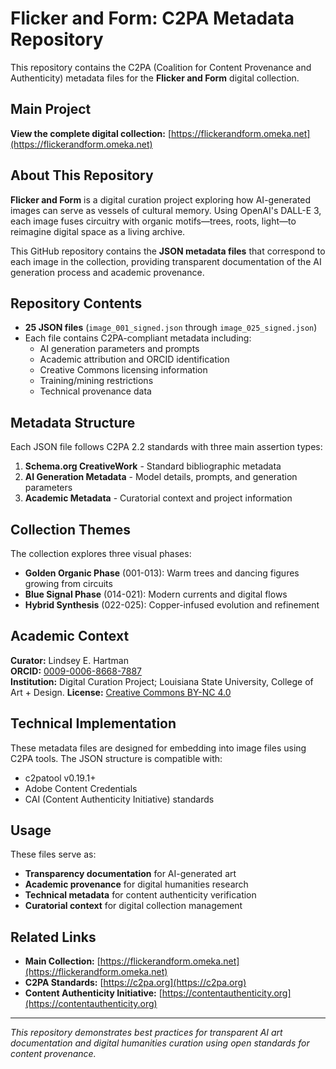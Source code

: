 # Flicker and Form: C2PA Metadata Repository

This repository contains the C2PA (Coalition for Content Provenance and Authenticity) metadata files for the **Flicker and Form** digital collection.

## Main Project
**View the complete digital collection:** [https://flickerandform.omeka.net](https://flickerandform.omeka.net)

## About This Repository

**Flicker and Form** is a digital curation project exploring how AI-generated images can serve as vessels of cultural memory. Using OpenAI's DALL-E 3, each image fuses circuitry with organic motifs—trees, roots, light—to reimagine digital space as a living archive.

This GitHub repository contains the **JSON metadata files** that correspond to each image in the collection, providing transparent documentation of the AI generation process and academic provenance.

## Repository Contents

- **25 JSON files** (`image_001_signed.json` through `image_025_signed.json`)
- Each file contains C2PA-compliant metadata including:
  - AI generation parameters and prompts
  - Academic attribution and ORCID identification
  - Creative Commons licensing information
  - Training/mining restrictions
  - Technical provenance data

## Metadata Structure

Each JSON file follows C2PA 2.2 standards with three main assertion types:

1. **Schema.org CreativeWork** - Standard bibliographic metadata
2. **AI Generation Metadata** - Model details, prompts, and generation parameters  
3. **Academic Metadata** - Curatorial context and project information

## Collection Themes

The collection explores three visual phases:
- **Golden Organic Phase** (001-013): Warm trees and dancing figures growing from circuits
- **Blue Signal Phase** (014-021): Modern currents and digital flows
- **Hybrid Synthesis** (022-025): Copper-infused evolution and refinement

## Academic Context

**Curator:** Lindsey E. Hartman  
**ORCID:** [0009-0006-8668-7887](https://orcid.org/0009-0006-8668-7887)  
**Institution:** Digital Curation Project; Louisiana State University, College of Art + Design.
**License:** [Creative Commons BY-NC 4.0](https://creativecommons.org/licenses/by-nc/4.0/)

## Technical Implementation

These metadata files are designed for embedding into image files using C2PA tools. The JSON structure is compatible with:
- c2patool v0.19.1+
- Adobe Content Credentials
- CAI (Content Authenticity Initiative) standards

## Usage

These files serve as:
- **Transparency documentation** for AI-generated art
- **Academic provenance** for digital humanities research
- **Technical metadata** for content authenticity verification
- **Curatorial context** for digital collection management

## Related Links

- **Main Collection:** [https://flickerandform.omeka.net](https://flickerandform.omeka.net)
- **C2PA Standards:** [https://c2pa.org](https://c2pa.org)
- **Content Authenticity Initiative:** [https://contentauthenticity.org](https://contentauthenticity.org)

---

*This repository demonstrates best practices for transparent AI art documentation and digital humanities curation using open standards for content provenance.*

